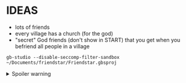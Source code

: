 # IDEAS

- lots of friends
- every village has a church (for the god)
- "secret" God friends (don't show in START) that you get when you befriend all people in a village

```
gb-studio --disable-seccomp-filter-sandbox ~/Documents/friendstar/Friendstar.gbsproj
```


<details>
  <summary>Spoiler warning</summary>
 
# GODS

- fire - desert
- water - snowy
- earth - forest
- wind - holy

- Each god will give you differnt conversations in churches.

# ENDGAME

Must have all the gods (every friend in game) and they will battle some big enemy for you.


# FRIENDS

## Forest

### David

- No quest, just talk to them.

### Inky

- Get lost synth (well)
- Friend them to get a new village music track?
- 1 friend to open door.

### Angel

- Missing kid
- 3 friends to open door
- kid should be in house to indicate quest is completed

### Kristin

- Wants a turnip for dinner.
- Must fight turnip in hole, in forest
- better fighting would maybe be better (inventory, stats, etc) but I also like the simple "anyone can fight, just don't give up" approach
- 2 friends to open door

### Danny

- 5 friends to friend her.


## Desert

### Belle

- Must beat Horse in a rap-battle

### Josh

- Get the bike part (SW desert, go down hole, solve maze, NE of other area, grab skull)
- 6 friends to open door

### Sandra

- Get the flower (same area where Josh's bike part is)
- 6 friends to open door

### Donna

- No quest, just talk to them.
- 8 friends to open door


### Simon

### Oreo

### Alijah

### Riley

### Mason

### Bobby

### Charlie

### Mike

### Tim

### Emily

### James

### Sara

### Wade

### Liz

### Knute

### Steve

### Laura

### Nicole

### Anne




# WALKTHROUGH

- start in forest
- friend David in Forest Village
- get Inky's synth (SE forest) talk to them to friend
- talk to Kristin, fight turnip (NW forest) talk to Kristin
- talk to Angel, talk to batman-kid in forest ("I am the night!"), convince him to go with you (you are looking for villains, you are a sidekick) talk to Angel, again
- go to desert village, rap battle Horse for Belle
- go back to forest village and friend Danny
- talk to Josh in desert village. Go to desert, and down hole in SW, complete maze (see grass pattern) get skull in NE of new desert area
- While you are there grab flower
- Go back and talk to Sandra

  
</details>

